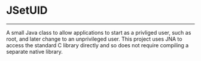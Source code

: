 # JSetUID
****
A small Java class to allow applications to start as a privliged user, such as root, and later change to an unprivileged user. This project uses JNA to access the standard C library directly and so does not require compiling a separate native library.


